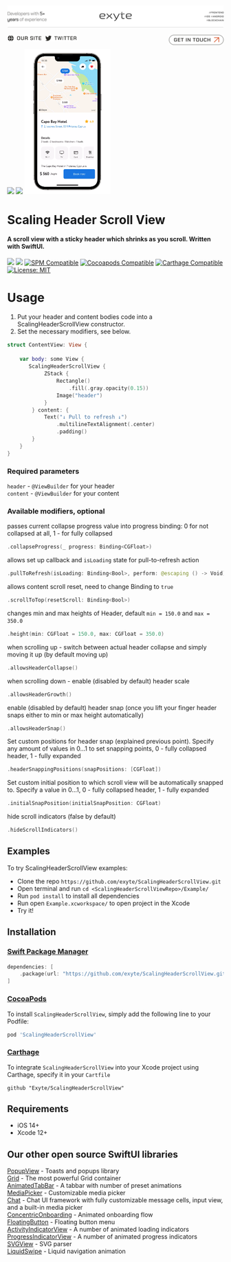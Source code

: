 <a href="https://exyte.com/"><picture><source media="(prefers-color-scheme: dark)" srcset="https://raw.githubusercontent.com/exyte/media/master/common/header-dark.png"><img src="https://raw.githubusercontent.com/exyte/media/master/common/header-light.png"></picture></a>

<a href="https://exyte.com/"><picture><source media="(prefers-color-scheme: dark)" srcset="https://raw.githubusercontent.com/exyte/media/master/common/our-site-dark.png" width="80" height="16"><img src="https://raw.githubusercontent.com/exyte/media/master/common/our-site-light.png" width="80" height="16"></picture></a>&nbsp;&nbsp;<a href="https://twitter.com/exyteHQ"><picture><source media="(prefers-color-scheme: dark)" srcset="https://raw.githubusercontent.com/exyte/media/master/common/twitter-dark.png" width="74" height="16"><img src="https://raw.githubusercontent.com/exyte/media/master/common/twitter-light.png" width="74" height="16">
</picture></a> <a href="https://exyte.com/contacts"><picture><source media="(prefers-color-scheme: dark)" srcset="https://raw.githubusercontent.com/exyte/media/master/common/get-in-touch-dark.png" width="128" height="24" align="right"><img src="https://raw.githubusercontent.com/exyte/media/master/common/get-in-touch-light.png" width="128" height="24" align="right"></picture></a>

<p float="left">
  <img src="https://raw.githubusercontent.com/exyte/media/master/ScalingHeaderScrollView/1.gif" width="200" />
  <img src="https://raw.githubusercontent.com/exyte/media/master/ScalingHeaderScrollView/2.gif" width="200" /> 
  <img src="https://raw.githubusercontent.com/exyte/media/master/ScalingHeaderScrollView/3.gif" width="200" />
</p>
<p><h1 align="left">Scaling Header Scroll View</h1></p>

<p><h4>A scroll view with a sticky header which shrinks as you scroll. Written with SwiftUI.</h4></p>

[![](https://img.shields.io/endpoint?url=https%3A%2F%2Fswiftpackageindex.com%2Fapi%2Fpackages%2Fexyte%2FScalingHeaderScrollView%2Fbadge%3Ftype%3Dswift-versions)](https://swiftpackageindex.com/exyte/ScalingHeaderScrollView)
[![](https://img.shields.io/endpoint?url=https%3A%2F%2Fswiftpackageindex.com%2Fapi%2Fpackages%2Fexyte%2FScalingHeaderScrollView%2Fbadge%3Ftype%3Dplatforms)](https://swiftpackageindex.com/exyte/ScalingHeaderScrollView)
[![SPM Compatible](https://img.shields.io/badge/SwiftPM-Compatible-brightgreen.svg)](https://swiftpackageindex.com/exyte/ScalingHeaderScrollView)
[![Cocoapods Compatible](https://img.shields.io/badge/cocoapods-Compatible-brightgreen.svg)](https://cocoapods.org/pods/ScalingHeaderScrollView)
[![Carthage Compatible](https://img.shields.io/badge/Carthage-compatible-brightgreen.svg?style=flat)](https://github.com/Carthage/Carthage)
[![License: MIT](https://img.shields.io/badge/License-MIT-black.svg)](https://opensource.org/licenses/MIT)

# Usage
1. Put your header and content bodies code into a ScalingHeaderScrollView constructor.     
2. Set the necessary modifiers, see below.      
```swift
struct ContentView: View {

    var body: some View {
       ScalingHeaderScrollView {
            ZStack {
                Rectangle()
                    .fill(.gray.opacity(0.15))
                Image("header")
            }
        } content: {
            Text("↓ Pull to refresh ↓")
                .multilineTextAlignment(.center)
                .padding()
        }
    }
}
```

### Required parameters 
`header` - `@ViewBuilder` for your header  
`content` - `@ViewBuilder` for your content  

### Available modifiers, optional  
passes current collapse progress value into progress binding: 0 for not collapsed at all, 1 - for fully collapsed       
```swift
.collapseProgress(_ progress: Binding<CGFloat>)
```

allows set up callback and `isLoading` state for pull-to-refresh action   
```swift
.pullToRefresh(isLoading: Binding<Bool>, perform: @escaping () -> Void)
```

 allows content scroll reset, need to change Binding to `true`  
```swift
.scrollToTop(resetScroll: Binding<Bool>)
```

 changes min and max heights of Header, default `min = 150.0` and `max = 350.0`  
```swift
.height(min: CGFloat = 150.0, max: CGFloat = 350.0)
```

when scrolling up - switch between actual header collapse and simply moving it up (by default moving up)
```swift
.allowsHeaderCollapse()
```

when scrolling down - enable (disabled by default) header scale    
```swift
.allowsHeaderGrowth()
```

enable (disabled by default) header snap (once you lift your finger header snaps either to min or max height automatically)     
```swift
.allowsHeaderSnap()
```

Set custom positions for header snap (explained previous point). Specify any amount of values in 0...1 to set snapping points, 0 - fully collapsed header, 1 - fully expanded  
```swift
.headerSnappingPositions(snapPositions: [CGFloat])
```

Set custom initial position to which scroll view will be automatically snapped to. Specify a value in 0...1, 0 - fully collapsed header, 1 - fully expanded  
```swift
.initialSnapPosition(initialSnapPosition: CGFloat)
```

hide scroll indicators (false by default)  
```swift
.hideScrollIndicators()
```

## Examples

To try ScalingHeaderScrollView examples:
- Clone the repo `https://github.com/exyte/ScalingHeaderScrollView.git`
- Open terminal and run `cd <ScalingHeaderScrollViewRepo>/Example/`
- Run `pod install` to install all dependencies
- Run open `Example.xcworkspace/` to open project in the Xcode
- Try it!

## Installation

### [Swift Package Manager](https://swift.org/package-manager/)

```swift
dependencies: [
    .package(url: "https://github.com/exyte/ScalingHeaderScrollView.git")
]
```

### [CocoaPods](http://cocoapods.org)

To install `ScalingHeaderScrollView`, simply add the following line to your Podfile:

```ruby
pod 'ScalingHeaderScrollView'
```

### [Carthage](http://github.com/Carthage/Carthage)

To integrate `ScalingHeaderScrollView` into your Xcode project using Carthage, specify it in your `Cartfile`

```ogdl
github "Exyte/ScalingHeaderScrollView"
```

## Requirements

* iOS 14+
* Xcode 12+ 

## Our other open source SwiftUI libraries
[PopupView](https://github.com/exyte/PopupView) - Toasts and popups library    
[Grid](https://github.com/exyte/Grid) - The most powerful Grid container         
[AnimatedTabBar](https://github.com/exyte/AnimatedTabBar) - A tabbar with number of preset animations     
[MediaPicker](https://github.com/exyte/mediapicker) - Customizable media picker     
[Chat](https://github.com/exyte/chat) - Chat UI framework with fully customizable message cells, input view, and a built-in media picker      
[ConcentricOnboarding](https://github.com/exyte/ConcentricOnboarding) - Animated onboarding flow    
[FloatingButton](https://github.com/exyte/FloatingButton) - Floating button menu    
[ActivityIndicatorView](https://github.com/exyte/ActivityIndicatorView) - A number of animated loading indicators    
[ProgressIndicatorView](https://github.com/exyte/ProgressIndicatorView) - A number of animated progress indicators    
[SVGView](https://github.com/exyte/SVGView) - SVG parser    
[LiquidSwipe](https://github.com/exyte/LiquidSwipe) - Liquid navigation animation    
